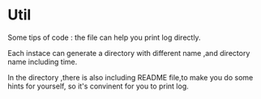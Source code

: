 # Util
Some tips of code : 
the file can help you print log directly.

Each instace can generate a directory with different name ,and directory name including time.

In the directory ,there is also including README file,to make you do some hints for yourself,
so it's convinent for you to print log.
